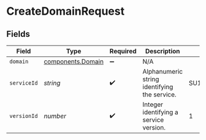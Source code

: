 # CreateDomainRequest


## Fields

| Field                                                         | Type                                                          | Required                                                      | Description                                                   | Example                                                       |
| ------------------------------------------------------------- | ------------------------------------------------------------- | ------------------------------------------------------------- | ------------------------------------------------------------- | ------------------------------------------------------------- |
| `domain`                                                      | [components.Domain](../../../sdk/models/components/domain.md) | :heavy_minus_sign:                                            | N/A                                                           |                                                               |
| `serviceId`                                                   | *string*                                                      | :heavy_check_mark:                                            | Alphanumeric string identifying the service.                  | SU1Z0isxPaozGVKXdv0eY                                         |
| `versionId`                                                   | *number*                                                      | :heavy_check_mark:                                            | Integer identifying a service version.                        | 1                                                             |